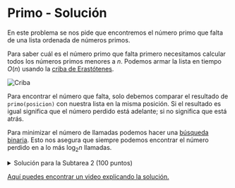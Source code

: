 # Primo - Solución

En este problema se nos pide que encontremos el número primo que falta de una lista ordenada de números primos.

Para saber cuál es el número primo que falta primero necesitamos calcular todos los números primos menores a $n$.
Podemos armar la lista en tiempo $O(n)$ usando la [criba de Erastótenes](https://es.wikipedia.org/wiki/Criba_de_Erat%C3%B3stenes).

![Criba](criba.gif)

Para encontrar el número que falta, solo debemos comparar el resultado de `primo(posicion)` con nuestra lista en la misma posición. Si el resultado es igual significa que el número perdido está adelante; si no significa que está atrás.

Para minimizar el número de llamadas podemos hacer una [búsqueda binaria](https://es.wikipedia.org/wiki/B%C3%BAsqueda_binaria). Esto nos asegura que siempre podemos encontrar el número perdido en a lo más $\log_{2} n$ llamadas.

<details><summary>Solución para la Subtarea 2 (100 puntos)</summary>

{{solution.cpp}}

</details>

[Aquí puedes encontrar un video explicando la solución.](https://www.youtube.com/watch?v=y2zK_tt8VSY)
